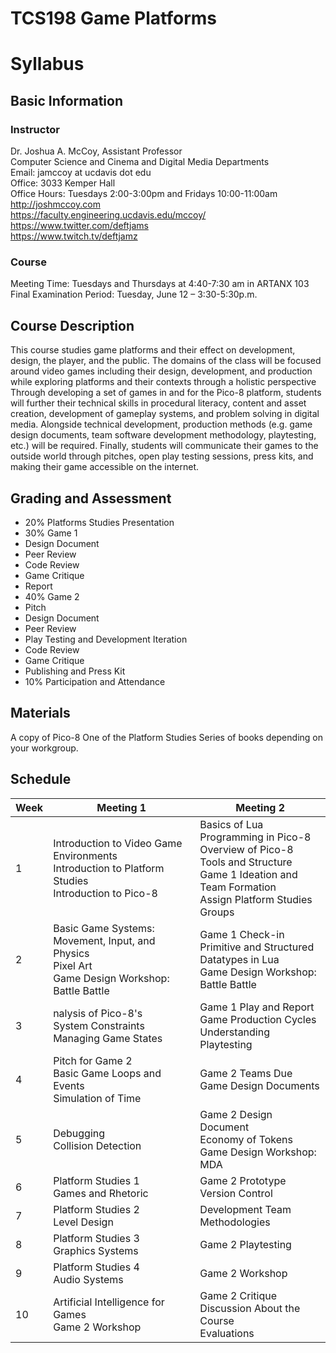 # TCS198 Game Platforms

# Syllabus
## Basic Information

### Instructor
Dr. Joshua A. McCoy, Assistant Professor  
Computer Science and Cinema and Digital Media Departments  
Email: jamccoy at ucdavis dot edu  
Office: 3033 Kemper Hall  
Office Hours: Tuesdays 2:00-3:00pm and Fridays 10:00-11:00am  
http://joshmccoy.com  
https://faculty.engineering.ucdavis.edu/mccoy/  
https://www.twitter.com/deftjams  
https://www.twitch.tv/deftjamz  


### Course
Meeting Time: Tuesdays and Thursdays at 4:40-7:30 am in ARTANX 103 
Final Examination Period: Tuesday, June 12 – 3:30-5:30p.m.

## Course Description
This course studies game platforms and their effect on development, design, the player, and the public. The domains of the class will be focused around video games including their design, development, and production while exploring platforms and their contexts through a holistic perspective  Through developing a set of games in and for the Pico-8 platform, students will further their technical skills in procedural literacy, content and asset creation, development of gameplay systems, and problem solving in digital media. Alongside technical development, production methods (e.g. game design documents, team software development methodology, playtesting, etc.) will be required. Finally, students will communicate their games to the outside world through pitches, open play testing sessions, press kits, and making their game accessible on the internet.

## Grading and Assessment
* 20% Platforms Studies Presentation
* 30% Game 1
 * Design Document
 * Peer Review
 * Code Review 
 * Game Critique
 * Report
* 40% Game 2
 * Pitch
 * Design Document
 * Peer Review
 * Play Testing and Development Iteration
 * Code Review
 * Game Critique
 * Publishing and Press Kit
* 10% Participation and Attendance

## Materials

A copy of Pico-8 
One of the Platform Studies Series of books depending on your workgroup.

## Schedule

Week |	Meeting 1	| Meeting 2
----- | ------ | ------
1	| Introduction to Video Game Environments <br>Introduction to Platform Studies <br>Introduction to Pico-8<br>  | Basics of Lua Programming in Pico-8 <br>Overview of Pico-8 Tools and Structure<br>Game 1 Ideation and Team Formation<br>Assign Platform Studies Groups<br>
2 | Basic Game Systems: Movement, Input, and Physics<br>Pixel Art<br>Game Design Workshop: Battle Battle |Game 1 Check-in<br>Primitive and Structured Datatypes in Lua<br>Game Design Workshop: Battle Battle
3 | nalysis of Pico-8's<br>System Constraints<br>Managing Game States|Game 1 Play and Report<br>Game Production Cycles<br>Understanding Playtesting
4 | Pitch for Game 2<br>Basic Game Loops and Events<br>Simulation of Time | Game 2 Teams Due<br>Game Design Documents
5 | Debugging<br>Collision Detection | Game 2 Design Document<br>Economy of Tokens<br>Game Design Workshop: MDA
6 | Platform Studies 1<br>Games and Rhetoric | Game 2 Prototype<br>Version Control
7 | Platform Studies 2<br>Level Design | Development Team Methodologies
8 | Platform Studies 3<br>Graphics Systems | Game 2 Playtesting
9 | Platform Studies 4<br>Audio Systems | Game 2 Workshop
10 | Artificial Intelligence for Games<br>Game 2 Workshop | Game 2 Critique<br>Discussion About the Course<br>Evaluations
